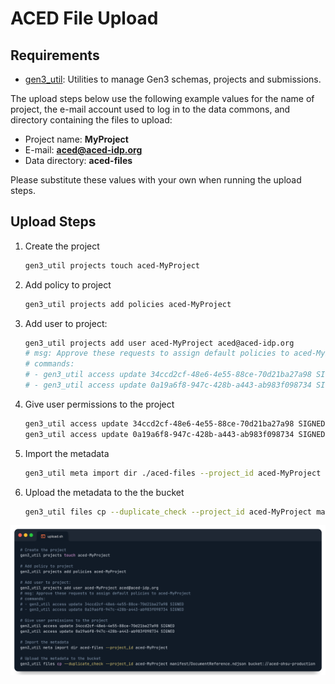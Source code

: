 # ACED File Upload

## Requirements

- [gen3_util](https://github.com/ACED-IDP/gen3_util): Utilities to manage Gen3 schemas, projects and submissions.


The upload steps below use the following example values for the name of project, the e-mail account used to log in to the data commons, and directory containing the files to upload:

- Project name: **MyProject**
- E-mail: **aced@aced-idp.org**
- Data directory: **aced-files**

Please substitute these values with your own when running the upload steps.

## Upload Steps

1. Create the project
    ```sh
    gen3_util projects touch aced-MyProject
    ```

2. Add policy to project

    ```sh
    gen3_util projects add policies aced-MyProject
    ```

3. Add user to project:

    ```sh
    gen3_util projects add user aced-MyProject aced@aced-idp.org
    # msg: Approve these requests to assign default policies to aced-MyProject
    # commands:
    # - gen3_util access update 34ccd2cf-48e6-4e55-88ce-70d21ba27a98 SIGNED
    # - gen3_util access update 0a19a6f8-947c-428b-a443-ab983f098734 SIGNED
    ```

4. Give user permissions to the project

    ```sh
    gen3_util access update 34ccd2cf-48e6-4e55-88ce-70d21ba27a98 SIGNED
    gen3_util access update 0a19a6f8-947c-428b-a443-ab983f098734 SIGNED
    ```

5. Import the metadata

    ```sh
    gen3_util meta import dir ./aced-files --project_id aced-MyProject
    ```

6. Upload the metadata to the the bucket

    ```sh
    gen3_util files cp --duplicate_check --project_id aced-MyProject manifest/DocumentReference.ndjson bucket://aced-ohsu-production
    ```


![Starting the file upload](./images/file-upload.png)

